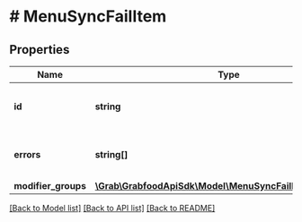 # # MenuSyncFailItem

## Properties

Name | Type | Description | Notes
------------ | ------------- | ------------- | -------------
**id** | **string** | The item&#39;s ID in the partner system. | [optional]
**errors** | **string[]** | An array of strings of error message. | [optional]
**modifier_groups** | [**\Grab\GrabfoodApiSdk\Model\MenuSyncFailModifierGroup[]**](MenuSyncFailModifierGroup.md) |  | [optional]

[[Back to Model list]](../../README.md#models) [[Back to API list]](../../README.md#endpoints) [[Back to README]](../../README.md)
